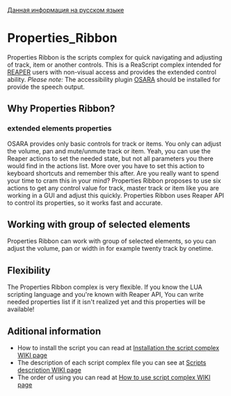 [Данная информация на русском языке](README.RU.md)

# Properties_Ribbon

Properties Ribbon is the scripts complex for quick navigating and adjusting of track, item or another controls. This is a ReaScript complex intended for [REAPER](https://reaper.fm/) users with non-visual access and provides the extended control ability.
*Please note:* The accessibility plugin [OSARA](https://osara.reaperaccessibility.com/) should be installed for provide the speech output.
## Why Properties Ribbon? ##
### extended elements properties ###
OSARA provides only basic controls for track or items. You only can adjust the volume, pan and mute/unmute track or item. Yeah, you can use the Reaper actions to set the needed state, but not all parameters you there would find in the actions list. More over you have to set this action to keyboard shortcuts and remember this after. Are you really want to spend your time to cram this in your mind?
Properties Ribbon proposes to use six actions to get any control value for track, master track or item like you are working in a GUI and adjust this quickly. Properties Ribbon uses Reaper API to control its properties, so it works fast and accurate.
## Working with group of selected elements ##
Properties Ribbon can work with group of selected elements, so you can adjust the volume, pan or width in for example twenty  track by onetime.
## Flexibility ##
The Properties Ribbon complex is very flexible. If you know the LUA scripting language and you're known with Reaper API, You can write needed properties list if it isn't realized yet and this properties will be available!
## Aditional information ##
+ How to install the script you can read at [Installation the script complex WIKI page](/../../wiki/Installation-the-script-complex)
+ The description of each script complex file you can see at [Scripts description WIKI page](/../../wiki/Scripts-description)
+ The order of using you can read at [How to use script complex WIKI page](/../../wiki/How-to-use-the-Properties-Ribbon-scripts-complex)
